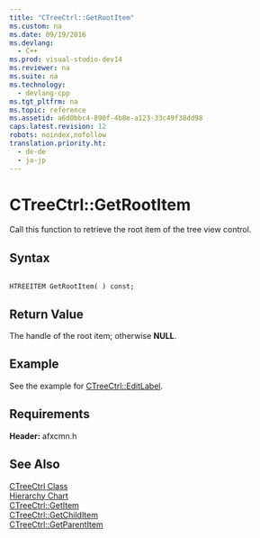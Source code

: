 ```yaml
---
title: "CTreeCtrl::GetRootItem"
ms.custom: na
ms.date: 09/19/2016
ms.devlang: 
  - C++
ms.prod: visual-studio-dev14
ms.reviewer: na
ms.suite: na
ms.technology: 
  - devlang-cpp
ms.tgt_pltfrm: na
ms.topic: reference
ms.assetid: a6d0bbc4-890f-4b8e-a123-33c49f38dd98
caps.latest.revision: 12
robots: noindex,nofollow
translation.priority.ht: 
  - de-de
  - ja-jp
---
```

# CTreeCtrl::GetRootItem
Call this function to retrieve the root item of the tree view control.  
  
## Syntax  
  
```  
  
HTREEITEM GetRootItem( ) const;  
```  
  
## Return Value  
 The handle of the root item; otherwise **NULL**.  
  
## Example  
 See the example for [CTreeCtrl::EditLabel](../vs140/CTreeCtrl--EditLabel.md).  
  
## Requirements  
 **Header:** afxcmn.h  
  
## See Also  
 [CTreeCtrl Class](../vs140/CTreeCtrl-Class.md)   
 [Hierarchy Chart](../vs140/Hierarchy-Chart.md)   
 [CTreeCtrl::GetItem](../vs140/CTreeCtrl--GetItem.md)   
 [CTreeCtrl::GetChildItem](../vs140/CTreeCtrl--GetChildItem.md)   
 [CTreeCtrl::GetParentItem](../vs140/CTreeCtrl--GetParentItem.md)